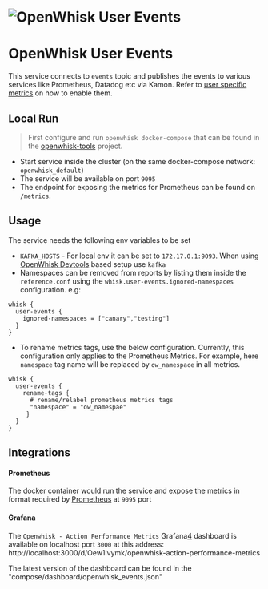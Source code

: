 <!--
#
# Licensed to the Apache Software Foundation (ASF) under one or more
# contributor license agreements.  See the NOTICE file distributed with
# this work for additional information regarding copyright ownership.
# The ASF licenses this file to You under the Apache License, Version 2.0
# (the "License"); you may not use this file except in compliance with
# the License.  You may obtain a copy of the License at
#
#     http://www.apache.org/licenses/LICENSE-2.0
#
# Unless required by applicable law or agreed to in writing, software
# distributed under the License is distributed on an "AS IS" BASIS,
# WITHOUT WARRANTIES OR CONDITIONS OF ANY KIND, either express or implied.
# See the License for the specific language governing permissions and
# limitations under the License.
#
-->

# ![OpenWhisk User Events](https://raw.githubusercontent.com/apache/openwhisk/master/core/monitoring/user-events/images/demo_landing.png)

# OpenWhisk User Events

This service connects to `events` topic and publishes the events to various services like Prometheus, Datadog etc via Kamon. Refer to [user specific metrics][1] on how to enable them.


## Local Run
>First configure and run `openwhisk docker-compose` that can be found in the [openwhisk-tools][2] project.

- Start service inside the cluster (on the same docker-compose network: `openwhisk_default`)
- The service will be available on port `9095`
- The endpoint for exposing the metrics for Prometheus can be found on `/metrics`.

## Usage

The service needs the following env variables to be set

- `KAFKA_HOSTS` - For local env it can be set to `172.17.0.1:9093`. When using [OpenWhisk Devtools][2] based setup use `kafka`
- Namespaces can be removed from reports by listing them inside the `reference.conf` using the `whisk.user-events.ignored-namespaces` configuration.
e.g:
```
whisk {
  user-events {
    ignored-namespaces = ["canary","testing"]
  }
}
```
- To rename metrics tags, use the below configuration. Currently, this configuration only applies to the Prometheus
Metrics. For example, here `namespace` tag name will be replaced by `ow_namespace` in all metrics.

```
whisk {
  user-events {
    rename-tags {
      # rename/relabel prometheus metrics tags
      "namespace" = "ow_namespae"
     }
  }
}
```

Integrations
------------

#### Prometheus
The docker container would run the service and expose the metrics in format required by [Prometheus][3] at `9095` port

#### Grafana
The `Openwhisk - Action Performance Metrics` Grafana[4] dashboard is available on localhost port `3000` at this address:
http://localhost:3000/d/Oew1lvymk/openwhisk-action-performance-metrics

The latest version of the dashboard can be found in the "compose/dashboard/openwhisk_events.json"

[1]: https://github.com/apache/openwhisk/blob/master/docs/metrics.md#user-specific-metrics
[2]: https://github.com/apache/openwhisk-devtools/tree/master/docker-compose
[3]: https://hub.docker.com/r/prom/prometheus/
[4]: https://hub.docker.com/r/grafana/grafana/
